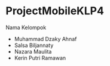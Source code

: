 # ProjectMobileKLP4

Nama Kelompok
- Muhammad Dzaky Ahnaf
- Salsa Biljannaty
- Nazara Maulita
- Kerin Putri Ramawan